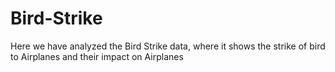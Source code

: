 # Bird-Strike
Here we have analyzed the Bird Strike data, where it shows the strike of bird to Airplanes and their impact on Airplanes
